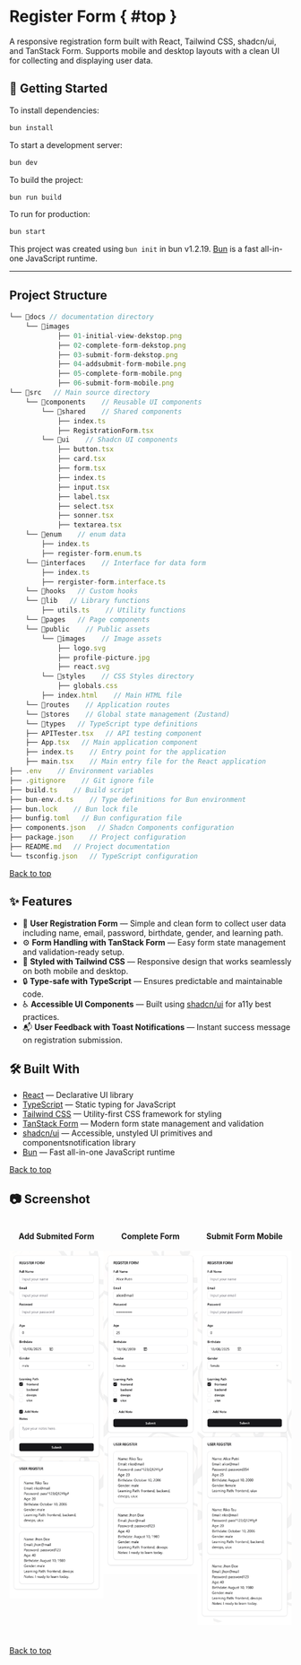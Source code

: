 # Register Form { #top }

A responsive registration form built with React, Tailwind CSS, shadcn/ui, and TanStack Form.
Supports mobile and desktop layouts with a clean UI for collecting and displaying user data.

## 🚀 Getting Started

To install dependencies:

```bash
bun install
```

To start a development server:

```bash
bun dev
```

To build the project:

```bash
bun run build
```

To run for production:

```bash
bun start
```

This project was created using `bun init` in bun v1.2.19. [Bun](https://bun.sh) is a fast all-in-one JavaScript runtime.

---

## Project Structure

```ts
└── 📁docs // documentation directory
    └── 📁images
            ├── 01-initial-view-dekstop.png
            ├── 02-complete-form-dekstop.png
            ├── 03-submit-form-dekstop.png
            ├── 04-addsubmit-form-mobile.png
            ├── 05-complete-form-mobile.png
            ├── 06-submit-form-mobile.png
└── 📁src   // Main source directory
    └── 📁components    // Reusable UI components
        └── 📁shared    // Shared components
            ├── index.ts
            ├── RegistrationForm.tsx
        └── 📁ui    // Shadcn UI components
            ├── button.tsx  
            ├── card.tsx
            ├── form.tsx
            ├── index.ts
            ├── input.tsx
            ├── label.tsx
            ├── select.tsx
            ├── sonner.tsx
            ├── textarea.tsx
    └── 📁enum    // enum data
        ├── index.ts
        ├── register-form.enum.ts
    └── 📁interfaces    // Interface for data form
        ├── index.ts
        ├── rergister-form.interface.ts
    └── 📁hooks   // Custom hooks
    └── 📁lib   // Library functions
        ├── utils.ts    // Utility functions
    └── 📁pages   // Page components
    └── 📁public    // Public assets
        └── 📁images    // Image assets
            ├── logo.svg
            ├── profile-picture.jpg
            ├── react.svg
        └── 📁styles    // CSS Styles directory
            ├── globals.css
        ├── index.html    // Main HTML file
    └── 📁routes    // Application routes
    └── 📁stores    // Global state management (Zustand)
    └── 📁types   // TypeScript type definitions
    ├── APITester.tsx   // API testing component
    ├── App.tsx   // Main application component
    ├── index.ts    // Entry point for the application
    ├── main.tsx    // Main entry file for the React application
├── .env    // Environment variables
├── .gitignore    // Git ignore file
├── build.ts    // Build script
├── bun-env.d.ts    // Type definitions for Bun environment
├── bun.lock    // Bun lock file
├── bunfig.toml   // Bun configuration file
├── components.json   // Shadcn Components configuration
├── package.json    // Project configuration
├── README.md   // Project documentation
└── tsconfig.json   // TypeScript configuration
```

[Back to top](#top)

## ✨ Features

* 📝 **User Registration Form** — Simple and clean form to collect user data including name, email, password, birthdate, gender, and learning path.
* ⚙️ **Form Handling with TanStack Form** — Easy form state management and validation-ready setup.
* 🎨 **Styled with Tailwind CSS** — Responsive design that works seamlessly on both mobile and desktop.
* 🔒 **Type-safe with TypeScript** — Ensures predictable and maintainable code.
* ♿ **Accessible UI Components** — Built using [shadcn/ui](https://ui.shadcn.dev/) for a11y best practices.
* 📬 **User Feedback with Toast Notifications** — Instant success message on registration submission.

## 🛠️ Built With

* [React](https://reactjs.org/) — Declarative UI library
* [TypeScript](https://www.typescriptlang.org/) — Static typing for JavaScript
* [Tailwind CSS](https://tailwindcss.com/) — Utility-first CSS framework for styling
* [TanStack Form](https://tanstack.com/table/v8) — Modern form state management and validation
* [shadcn/ui](https://ui.shadcn.dev/) — Accessible, unstyled UI primitives and componentsnotification library
* [Bun](https://bun.sh/) — Fast all-in-one JavaScript runtime

[Back to top](#top)


## 📷 Screenshot

<div style="display: flex; flex-wrap: wrap; justify-content: space-around;">
<div style="flex: 1; min-width: 30%; margin-bottom: 20px; text-align: center;">
<h4>Add Submited Form</h4>
<img src="./docs/images/04-addsubmit-form-mobile.png" alt="After Add Submited Form Mobile" style="max-width: 100%; height: auto;">
</div>
<div style="flex: 1; min-width: 30%; margin-bottom: 20px; text-align: center;">
<h4>Complete Form</h4>
<img src="./docs/images/05-complete-form-mobile.png" alt="Complete Form Mobile" style="max-width: 100%; height: auto;">
</div>
<div style="flex: 1; min-width: 30%; margin-bottom: 20px; text-align: center;">
<h4>Submit Form Mobile</h4>
<img src="./docs/images/06-submit-form-mobile.png" alt="Submit Form Mobile" style="max-width: 100%; height: auto;">
</div>
</div>

[Back to top](#top)
